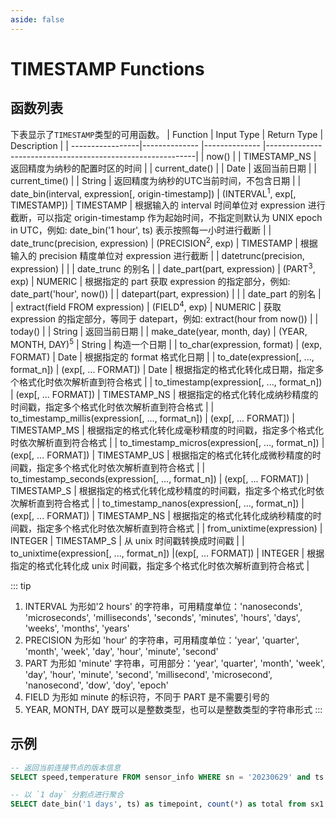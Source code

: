 ```yaml
---
aside: false
---
```


# TIMESTAMP Functions


## 函数列表
下表显示了`TIMESTAMP`类型的可用函数。
| Function          | Input Type     | Return Type    |      Description                                           |
|  -----------------|-------------- |-------------- |------------------------------------------------------------|
| now()             |     | TIMESTAMP\_NS   | 返回精度为纳秒的配置时区的时间 |
| current\_date()   |     | Date | 返回当前日期 |
| current\_time()   |     | String | 返回精度为纳秒的UTC当前时间，不包含日期 |
| date\_bin(interval, expression[, origin-timestamp])  |  (INTERVAL<sup>1</sup>, exp[, TIMESTAMP]) | TIMESTAMP | 根据输入的 interval 时间单位对 expression 进行截断，可以指定 origin-timestamp 作为起始时间，不指定则默认为 UNIX epoch in UTC，例如: date\_bin('1 hour', ts) 表示按照每一小时进行截断 |
| date\_trunc(precision, expression)  | (PRECISION<sup>2</sup>, exp)  | TIMESTAMP | 根据输入的 precision 精度单位对 expression 进行截断 |
| datetrunc(precision, expression)    | | | date\_trunc 的别名 |
| date\_part(part, expression)        | (PART<sup>3</sup>, exp)  | NUMERIC | 根据指定的 part 获取 expression 的指定部分，例如: date\_part('hour', now()) |
| datepart(part, expression)          | | | date\_part 的别名 |
| extract(field FROM expression)      | (FIELD<sup>4</sup>, exp) | NUMERIC | 获取 expression 的指定部分，等同于 datepart，例如: extract(hour from now()) |
| today()              |     | String | 返回当前日期  |
| make\_date(year, month, day)  | (YEAR, MONTH, DAY)<sup>5</sup> | String  | 构造一个日期 |
| to\_char(expression, format)  | (exp, FORMAT) | Date | 根据指定的 format 格式化日期 |
| to\_date(expression[, ..., format\_n])               | (exp[, ... FORMAT]) | Date | 根据指定的格式化转化成日期，指定多个格式化时依次解析直到符合格式 |
| to\_timestamp(expression[, ..., format\_n])          | (exp[, ... FORMAT]) | TIMESTAMP\_NS | 根据指定的格式化转化成纳秒精度的时间戳，指定多个格式化时依次解析直到符合格式 |
| to\_timestamp\_millis(expression[, ..., format\_n])  | (exp[, ... FORMAT]) | TIMESTAMP\_MS | 根据指定的格式化转化成毫秒精度的时间戳，指定多个格式化时依次解析直到符合格式 |
| to\_timestamp\_micros(expression[, ..., format\_n])  | (exp[, ... FORMAT]) | TIMESTAMP\_US | 根据指定的格式化转化成微秒精度的时间戳，指定多个格式化时依次解析直到符合格式 |
| to\_timestamp\_seconds(expression[, ..., format\_n]) | (exp[, ... FORMAT]) | TIMESTAMP\_S  | 根据指定的格式化转化成秒精度的时间戳，指定多个格式化时依次解析直到符合格式 |
| to\_timestamp\_nanos(expression[, ..., format\_n])   | (exp[, ... FORMAT]) | TIMESTAMP\_NS | 根据指定的格式化转化成纳秒精度的时间戳，指定多个格式化时依次解析直到符合格式 |
| from\_unixtime(expression)   | INTEGER | TIMESTAMP\_S | 从 unix 时间戳转换成时间戳 |
| to\_unixtime(expression[, ..., format\_n])           |(exp[, ... FORMAT]) | INTEGER | 根据指定的格式化转化成 unix 时间戳，指定多个格式化时依次解析直到符合格式 |


::: tip
1. INTERVAL 为形如'2 hours' 的字符串，可用精度单位：'nanoseconds', 'microseconds', 'milliseconds', 'seconds', 'minutes', 'hours', 'days', 'weeks', 'months', 'years'
2. PRECISION 为形如 'hour' 的字符串，可用精度单位：'year', 'quarter', 'month', 'week', 'day', 'hour', 'minute', 'second'
3. PART 为形如 'minute' 字符串，可用部分：'year', 'quarter', 'month', 'week', 'day', 'hour', 'minute', 'second', 'millisecond', 'microsecond', 'nanosecond', 'dow', 'doy', 'epoch'
4. FIELD 为形如 minute 的标识符，不同于 PART 是不需要引号的
5. YEAR, MONTH, DAY 既可以是整数类型，也可以是整数类型的字符串形式
:::

## 示例
```SQL
-- 返回当前连接节点的版本信息
SELECT speed,temperature FROM sensor_info WHERE sn = '20230629' and ts > NOW() - interval '7 days';

-- 以 `1 day` 分割点进行聚合
SELECT date_bin('1 days', ts) as timepoint, count(*) as total from sx1  group by timepoint;
```
